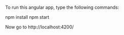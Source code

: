 To run this angular app, type the following commands:

npm install
npm start

Now go to http://localhost:4200/